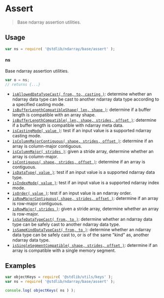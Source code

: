 <!--

@license Apache-2.0

Copyright (c) 2018 The Stdlib Authors.

Licensed under the Apache License, Version 2.0 (the "License");
you may not use this file except in compliance with the License.
You may obtain a copy of the License at

   http://www.apache.org/licenses/LICENSE-2.0

Unless required by applicable law or agreed to in writing, software
distributed under the License is distributed on an "AS IS" BASIS,
WITHOUT WARRANTIES OR CONDITIONS OF ANY KIND, either express or implied.
See the License for the specific language governing permissions and
limitations under the License.

-->

# Assert

> Base ndarray assertion utilities.

<section class="usage">

## Usage

```javascript
var ns = require( '@stdlib/ndarray/base/assert' );
```

#### ns

Base ndarray assertion utilities.

```javascript
var o = ns;
// returns {...}
```

<!-- <toc pattern="*"> -->

<div class="namespace-toc">

-   <span class="signature">[`isAllowedDataTypeCast( from, to, casting )`][@stdlib/ndarray/base/assert/is-allowed-data-type-cast]</span><span class="delimiter">: </span><span class="description">determine whether an ndarray data type can be cast to another ndarray data type according to a specified casting mode.</span>
-   <span class="signature">[`isBufferLengthCompatibleShape( len, shape )`][@stdlib/ndarray/base/assert/is-buffer-length-compatible-shape]</span><span class="delimiter">: </span><span class="description">determine if a buffer length is compatible with an array shape.</span>
-   <span class="signature">[`isBufferLengthCompatible( len, shape, strides, offset )`][@stdlib/ndarray/base/assert/is-buffer-length-compatible]</span><span class="delimiter">: </span><span class="description">determine if a buffer length is compatible with ndarray meta data.</span>
-   <span class="signature">[`isCastingMode( value )`][@stdlib/ndarray/base/assert/is-casting-mode]</span><span class="delimiter">: </span><span class="description">test if an input value is a supported ndarray casting mode.</span>
-   <span class="signature">[`isColumnMajorContiguous( shape, strides, offset )`][@stdlib/ndarray/base/assert/is-column-major-contiguous]</span><span class="delimiter">: </span><span class="description">determine if an array is column-major contiguous.</span>
-   <span class="signature">[`isColumnMajor( strides )`][@stdlib/ndarray/base/assert/is-column-major]</span><span class="delimiter">: </span><span class="description">given a stride array, determine whether an array is column-major.</span>
-   <span class="signature">[`isContiguous( shape, strides, offset )`][@stdlib/ndarray/base/assert/is-contiguous]</span><span class="delimiter">: </span><span class="description">determine if an array is contiguous.</span>
-   <span class="signature">[`isDataType( value )`][@stdlib/ndarray/base/assert/is-data-type]</span><span class="delimiter">: </span><span class="description">test if an input value is a supported ndarray data type.</span>
-   <span class="signature">[`isIndexMode( value )`][@stdlib/ndarray/base/assert/is-index-mode]</span><span class="delimiter">: </span><span class="description">test if an input value is a supported ndarray index mode.</span>
-   <span class="signature">[`isOrder( value )`][@stdlib/ndarray/base/assert/is-order]</span><span class="delimiter">: </span><span class="description">test if an input value is an ndarray order.</span>
-   <span class="signature">[`isRowMajorContiguous( shape, strides, offset )`][@stdlib/ndarray/base/assert/is-row-major-contiguous]</span><span class="delimiter">: </span><span class="description">determine if an array is row-major contiguous.</span>
-   <span class="signature">[`isRowMajor( strides )`][@stdlib/ndarray/base/assert/is-row-major]</span><span class="delimiter">: </span><span class="description">given a stride array, determine whether an array is row-major.</span>
-   <span class="signature">[`isSafeDataTypeCast( from, to )`][@stdlib/ndarray/base/assert/is-safe-data-type-cast]</span><span class="delimiter">: </span><span class="description">determine whether an ndarray data type can be safely cast to another ndarray data type.</span>
-   <span class="signature">[`isSameKindDataTypeCast( from, to )`][@stdlib/ndarray/base/assert/is-same-kind-data-type-cast]</span><span class="delimiter">: </span><span class="description">determine whether an ndarray data type can be safely cast to, or is of the same "kind" as, another ndarray data type.</span>
-   <span class="signature">[`isSingleSegmentCompatible( shape, strides, offset )`][@stdlib/ndarray/base/assert/is-single-segment-compatible]</span><span class="delimiter">: </span><span class="description">determine if an array is compatible with a single memory segment.</span>

</div>

<!-- </toc> -->

</section>

<!-- /.usage -->

<section class="examples">

## Examples

<!-- TODO: better examples -->

<!-- eslint no-undef: "error" -->

```javascript
var objectKeys = require( '@stdlib/utils/keys' );
var ns = require( '@stdlib/ndarray/base/assert' );

console.log( objectKeys( ns ) );
```

</section>

<!-- /.examples -->

<!-- Section for related `stdlib` packages. Do not manually edit this section, as it is automatically populated. -->

<section class="related">

</section>

<!-- /.related -->

<!-- Section for all links. Make sure to keep an empty line after the `section` element and another before the `/section` close. -->

<section class="links">

<!-- <toc-links> -->

[@stdlib/ndarray/base/assert/is-allowed-data-type-cast]: https://github.com/stdlib-js/ndarray/tree/main/base/assert/is-allowed-data-type-cast

[@stdlib/ndarray/base/assert/is-buffer-length-compatible-shape]: https://github.com/stdlib-js/ndarray/tree/main/base/assert/is-buffer-length-compatible-shape

[@stdlib/ndarray/base/assert/is-buffer-length-compatible]: https://github.com/stdlib-js/ndarray/tree/main/base/assert/is-buffer-length-compatible

[@stdlib/ndarray/base/assert/is-casting-mode]: https://github.com/stdlib-js/ndarray/tree/main/base/assert/is-casting-mode

[@stdlib/ndarray/base/assert/is-column-major-contiguous]: https://github.com/stdlib-js/ndarray/tree/main/base/assert/is-column-major-contiguous

[@stdlib/ndarray/base/assert/is-column-major]: https://github.com/stdlib-js/ndarray/tree/main/base/assert/is-column-major

[@stdlib/ndarray/base/assert/is-contiguous]: https://github.com/stdlib-js/ndarray/tree/main/base/assert/is-contiguous

[@stdlib/ndarray/base/assert/is-data-type]: https://github.com/stdlib-js/ndarray/tree/main/base/assert/is-data-type

[@stdlib/ndarray/base/assert/is-index-mode]: https://github.com/stdlib-js/ndarray/tree/main/base/assert/is-index-mode

[@stdlib/ndarray/base/assert/is-order]: https://github.com/stdlib-js/ndarray/tree/main/base/assert/is-order

[@stdlib/ndarray/base/assert/is-row-major-contiguous]: https://github.com/stdlib-js/ndarray/tree/main/base/assert/is-row-major-contiguous

[@stdlib/ndarray/base/assert/is-row-major]: https://github.com/stdlib-js/ndarray/tree/main/base/assert/is-row-major

[@stdlib/ndarray/base/assert/is-safe-data-type-cast]: https://github.com/stdlib-js/ndarray/tree/main/base/assert/is-safe-data-type-cast

[@stdlib/ndarray/base/assert/is-same-kind-data-type-cast]: https://github.com/stdlib-js/ndarray/tree/main/base/assert/is-same-kind-data-type-cast

[@stdlib/ndarray/base/assert/is-single-segment-compatible]: https://github.com/stdlib-js/ndarray/tree/main/base/assert/is-single-segment-compatible

<!-- </toc-links> -->

</section>

<!-- /.links -->
